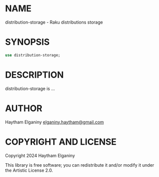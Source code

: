NAME
====

distribution-storage - Raku distributions storage

SYNOPSIS
========

```raku
use distribution-storage;
```

DESCRIPTION
===========

distribution-storage is ...

AUTHOR
======

Haytham Elganiny <elganiny.haytham@gmail.com>

COPYRIGHT AND LICENSE
=====================

Copyright 2024 Haytham Elganiny

This library is free software; you can redistribute it and/or modify it under the Artistic License 2.0.


